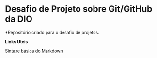# Desafio de Projeto sobre Git/GitHub da DIO

*Repositório criado para o desafio de projetos.

**Links Uteis**

[Sintaxe básica do Markdown](https://www.markdownguide.org/)
